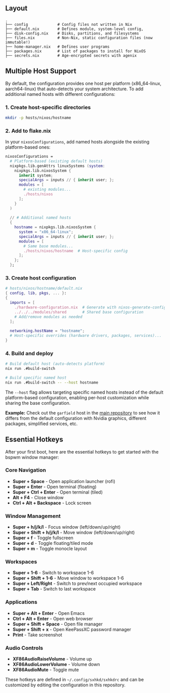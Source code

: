 ## Layout
```
.
├── config             # Config files not written in Nix
├── default.nix        # Defines module, system-level config,
├── disk-config.nix    # Disks, partitions, and filesystems
├── files.nix          # Non-Nix, static configuration files (now immutable!)
├── home-manager.nix   # Defines user programs
├── packages.nix       # List of packages to install for NixOS
├── secrets.nix        # Age-encrypted secrets with agenix
```

## Multiple Host Support

By default, the configuration provides one host per platform (x86_64-linux, aarch64-linux) that auto-detects your system architecture. To add additional named hosts with different configurations:

### 1. Create host-specific directories
```bash
mkdir -p hosts/nixos/hostname
```

### 2. Add to flake.nix
In your `nixosConfigurations`, add named hosts alongside the existing platform-based ones:
```nix
nixosConfigurations = 
  # Platform-based (existing default hosts)
  nixpkgs.lib.genAttrs linuxSystems (system:
    nixpkgs.lib.nixosSystem {
      inherit system;
      specialArgs = inputs // { inherit user; };
      modules = [
        # existing modules...
        ./hosts/nixos
      ];
    }
  )
  
  // # Additional named hosts
  {
    hostname = nixpkgs.lib.nixosSystem {
      system = "x86_64-linux";
      specialArgs = inputs // { inherit user; };
      modules = [
        # Same base modules...
        ./hosts/nixos/hostname  # Host-specific config
      ];
    };
  };
```

### 3. Create host configuration
```nix
# hosts/nixos/hostname/default.nix
{ config, lib, pkgs, ... }:
{
  imports = [
    ./hardware-configuration.nix  # Generate with nixos-generate-config
    ../../../modules/shared       # Shared base configuration
    # Add/remove modules as needed
  ];
  
  networking.hostName = "hostname";
  # Host-specific overrides (hardware drivers, packages, services)...
}
```

### 4. Build and deploy
```bash
# Build default host (auto-detects platform)
nix run .#build-switch

# Build specific named host
nix run .#build-switch -- --host hostname
```

The `--host` flag allows targeting specific named hosts instead of the default platform-based configuration, enabling per-host customization while sharing the base configuration.

**Example:** Check out the `garfield` host in the [main repository](https://github.com/dustinlyones/nixos-config) to see how it differs from the default configuration with Nvidia graphics, different packages, simplified services, etc.

## Essential Hotkeys

After your first boot, here are the essential hotkeys to get started with the bspwm window manager:

### Core Navigation
- **Super + Space** - Open application launcher (rofi)
- **Super + Enter** - Open terminal (floating)
- **Super + Ctrl + Enter** - Open terminal (tiled)
- **Alt + F4** - Close window
- **Ctrl + Alt + Backspace** - Lock screen

### Window Management
- **Super + h/j/k/l** - Focus window (left/down/up/right)
- **Super + Shift + h/j/k/l** - Move window (left/down/up/right)
- **Super + f** - Toggle fullscreen
- **Super + d** - Toggle floating/tiled mode
- **Super + m** - Toggle monocle layout

### Workspaces
- **Super + 1-6** - Switch to workspace 1-6
- **Super + Shift + 1-6** - Move window to workspace 1-6
- **Super + Left/Right** - Switch to prev/next occupied workspace
- **Super + Tab** - Switch to last workspace

### Applications
- **Super + Alt + Enter** - Open Emacs
- **Ctrl + Alt + Enter** - Open web browser
- **Super + Shift + Space** - Open file manager
- **Super + Shift + x** - Open KeePassXC password manager
- **Print** - Take screenshot

### Audio Controls
- **XF86AudioRaiseVolume** - Volume up
- **XF86AudioLowerVolume** - Volume down  
- **XF86AudioMute** - Toggle mute

These hotkeys are defined in `~/.config/sxhkd/sxhkdrc` and can be customized by editing the configuration in this repository.
